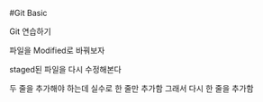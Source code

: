 #Git Basic

Git 연습하기

파일을 Modified로 바꿔보자

staged된 파일을 다시 수정해본다

두 줄을 추가해야 하는데 실수로 한 줄만 추가함
그래서 다시 한 줄을 추가함
